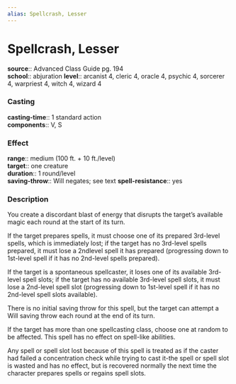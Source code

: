 ```yaml
---
alias: Spellcrash, Lesser
---
```


# Spellcrash, Lesser 

**source**:: Advanced Class Guide pg. 194  
**school**:: abjuration
**level**:: arcanist 4, cleric 4, oracle 4, psychic 4, sorcerer 4, warpriest 4, witch 4, wizard 4

### Casting 

**casting-time**:: 1 standard action  
**components**:: V, S

### Effect 

**range**:: medium (100 ft. + 10 ft./level)  
**target**:: one creature  
**duration**:: 1 round/level  
**saving-throw**:: Will negates; see text
**spell-resistance**:: yes

### Description 

You create a discordant blast of energy that disrupts the target’s available magic each round at the start of its turn.  
  
If the target prepares spells, it must choose one of its prepared 3rd-level spells, which is immediately lost; if the target has no 3rd-level spells prepared, it must lose a 2ndlevel spell it has prepared (progressing down to 1st-level spell if it has no 2nd-level spells prepared).  
  
If the target is a spontaneous spellcaster, it loses one of its available 3rd-level spell slots; if the target has no available 3rd-level spell slots, it must lose a 2nd-level spell slot (progressing down to 1st-level spell if it has no 2nd-level spell slots available).  
  
There is no initial saving throw for this spell, but the target can attempt a Will saving throw each round at the end of its turn.  
  
If the target has more than one spellcasting class, choose one at random to be affected. This spell has no effect on spell-like abilities.  
  
Any spell or spell slot lost because of this spell is treated as if the caster had failed a concentration check while trying to cast it-the spell or spell slot is wasted and has no effect, but is recovered normally the next time the character prepares spells or regains spell slots.

